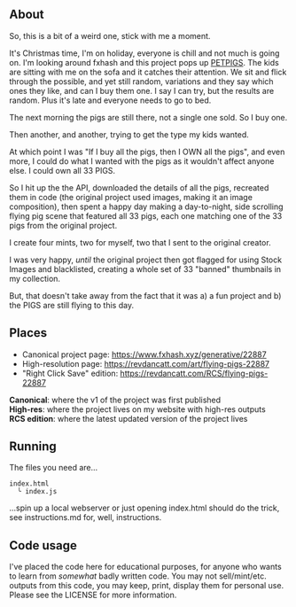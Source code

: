 ## About

So, this is a bit of a weird one, stick with me a moment.

It's Christmas time, I'm on holiday, everyone is chill and not much is going on. I'm looking around fxhash and this project pops up [PETPIGS](https://www.fxhash.xyz/generative/slug/petpigs). The kids are sitting with me on the sofa and it catches their attention. We sit and flick through the possible, and yet still random, variations and they say which ones they like, and can I buy them one. I say I can try, but the results are random. Plus it's late and everyone needs to go to bed.

The next morning the pigs are still there, not a single one sold. So I buy one.

Then another, and another, trying to get the type my kids wanted.

At which point I was "If I buy all the pigs, then I OWN all the pigs", and even more, I could do what I wanted with the pigs as it wouldn't affect anyone else. I could own all 33 PIGS.

So I hit up the the API, downloaded the details of all the pigs, recreated them in code (the original project used images, making it an image composition), then spent a happy day making a day-to-night, side scrolling flying pig scene that featured all 33 pigs, each one matching one of the 33 pigs from the original project.

I create four mints, two for myself, two that I sent to the original creator.

I was very happy, _until_ the original project then got flagged for using Stock Images and blacklisted, creating a whole set of 33 "banned" thumbnails in my collection.

But, that doesn't take away from the fact that it was a) a fun project and b) the PIGS are still flying to this day.

## Places

* Canonical project page: https://www.fxhash.xyz/generative/22887
* High-resolution page: https://revdancatt.com/art/flying-pigs-22887
* "Right Click Save" edition: https://revdancatt.com/RCS/flying-pigs-22887

**Canonical**: where the v1 of the project was first published  
**High-res**: where the project lives on my website with high-res outputs  
**RCS edition**: where the latest updated version of the project lives

## Running

The files you need are...

```
index.html
  ╰ index.js
```

...spin up a local webserver or just opening index.html should do the trick, see instructions.md for, well, instructions.

## Code usage

I've placed the code here for educational purposes, for anyone who wants to learn from _somewhat_ badly written code. You may not sell/mint/etc. outputs from this code, you may keep, print, display them for personal use. Please see the LICENSE for more information.
